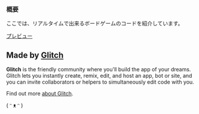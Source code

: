 ### 概要  
ここでは、リアルタイムで出来るボードゲームのコードを紹介しています。

[プレビュー](https://shutarou-kojima.github.io/Realtim-Boardgame/github-pages/preview.html)


## Made by [Glitch](https://glitch.com/)

**Glitch** is the friendly community where you'll build the app of your dreams. Glitch lets you instantly create, remix, edit, and host an app, bot or site, and you can invite collaborators or helpers to simultaneously edit code with you.

Find out more [about Glitch](https://glitch.com/about).

( ᵔ ᴥ ᵔ )
